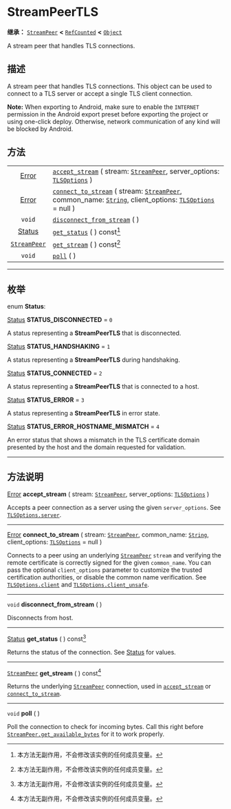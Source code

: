 <!-- ⚠ 请勿编辑本文件 ⚠ -->
<!-- 本文档使用脚本从 WeDot 引擎源码仓库生成。 -->
<!-- 生成脚本：https://github.com/WeDot-Engine/WeDot/tree/4.3/doc/tools/make_md.py； -->
<!-- 原文件：https://github.com/WeDot-Engine/WeDot/tree/4.3/doc/classes/StreamPeerTLS.xml。 -->

<div id="_class_streampeertls"></div>

# StreamPeerTLS

**继承：** [`StreamPeer`](class_streampeer.md) **<** [`RefCounted`](class_refcounted.md) **<** [`Object`](class_object.md)

A stream peer that handles TLS connections.

## 描述

A stream peer that handles TLS connections. This object can be used to connect to a TLS server or accept a single TLS client connection.

 **Note:** When exporting to Android, make sure to enable the `INTERNET` permission in the Android export preset before exporting the project or using one-click deploy. Otherwise, network communication of any kind will be blocked by Android.

## 方法

|||
|:-:|:--|
| [Error](#enum_@globalscope_error)    | [`accept_stream`](class_streampeertls.md#class_streampeertls_method_accept_stream) ( stream: [`StreamPeer`](class_streampeer.md), server_options: [`TLSOptions`](class_tlsoptions.md) )                                                          |
| [Error](#enum_@globalscope_error)    | [`connect_to_stream`](class_streampeertls.md#class_streampeertls_method_connect_to_stream) ( stream: [`StreamPeer`](class_streampeer.md), common_name: [`String`](class_string.md), client_options: [`TLSOptions`](class_tlsoptions.md) = null ) |
| `void`                               | [`disconnect_from_stream`](class_streampeertls.md#class_streampeertls_method_disconnect_from_stream) ( )                                                                                                                                         |
| [Status](#enum_streampeertls_status) | [`get_status`](class_streampeertls.md#class_streampeertls_method_get_status) ( ) const[^const]                                                                                                                                                   |
| [`StreamPeer`](class_streampeer.md)  | [`get_stream`](class_streampeertls.md#class_streampeertls_method_get_stream) ( ) const[^const]                                                                                                                                                   |
| `void`                               | [`poll`](class_streampeertls.md#class_streampeertls_method_poll) ( )                                                                                                                                                                             |

<!-- rst-class:: classref-section-separator -->

---

## 枚举

<div id="_class_enum_streampeertls_status"></div>

enum **Status**: <div id="enum_streampeertls_status"></div>

<div id="_class_streampeertls_constant_status_disconnected"></div>

[Status](#enum_streampeertls_status) **STATUS_DISCONNECTED** = ``0``

A status representing a **StreamPeerTLS** that is disconnected.

<div id="_class_streampeertls_constant_status_handshaking"></div>

[Status](#enum_streampeertls_status) **STATUS_HANDSHAKING** = ``1``

A status representing a **StreamPeerTLS** during handshaking.

<div id="_class_streampeertls_constant_status_connected"></div>

[Status](#enum_streampeertls_status) **STATUS_CONNECTED** = ``2``

A status representing a **StreamPeerTLS** that is connected to a host.

<div id="_class_streampeertls_constant_status_error"></div>

[Status](#enum_streampeertls_status) **STATUS_ERROR** = ``3``

A status representing a **StreamPeerTLS** in error state.

<div id="_class_streampeertls_constant_status_error_hostname_mismatch"></div>

[Status](#enum_streampeertls_status) **STATUS_ERROR_HOSTNAME_MISMATCH** = ``4``

An error status that shows a mismatch in the TLS certificate domain presented by the host and the domain requested for validation.

<!-- rst-class:: classref-section-separator -->

---

## 方法说明

<div id="_class_streampeertls_method_accept_stream"></div>

[Error](#enum_@globalscope_error) **accept_stream** ( stream: [`StreamPeer`](class_streampeer.md), server_options: [`TLSOptions`](class_tlsoptions.md) )<div id="class_streampeertls_method_accept_stream"></div>

Accepts a peer connection as a server using the given `server_options`. See [`TLSOptions.server`](class_tlsoptions.md#class_tlsoptions_method_server).

<!-- rst-class:: classref-item-separator -->

---

<div id="_class_streampeertls_method_connect_to_stream"></div>

[Error](#enum_@globalscope_error) **connect_to_stream** ( stream: [`StreamPeer`](class_streampeer.md), common_name: [`String`](class_string.md), client_options: [`TLSOptions`](class_tlsoptions.md) = null )<div id="class_streampeertls_method_connect_to_stream"></div>

Connects to a peer using an underlying [`StreamPeer`](class_streampeer.md) `stream` and verifying the remote certificate is correctly signed for the given `common_name`. You can pass the optional `client_options` parameter to customize the trusted certification authorities, or disable the common name verification. See [`TLSOptions.client`](class_tlsoptions.md#class_tlsoptions_method_client) and [`TLSOptions.client_unsafe`](class_tlsoptions.md#class_tlsoptions_method_client_unsafe).

<!-- rst-class:: classref-item-separator -->

---

<div id="_class_streampeertls_method_disconnect_from_stream"></div>

`void` **disconnect_from_stream** ( )<div id="class_streampeertls_method_disconnect_from_stream"></div>

Disconnects from host.

<!-- rst-class:: classref-item-separator -->

---

<div id="_class_streampeertls_method_get_status"></div>

[Status](#enum_streampeertls_status) **get_status** ( ) const[^const]<div id="class_streampeertls_method_get_status"></div>

Returns the status of the connection. See [Status](#enum_streampeertls_status) for values.

<!-- rst-class:: classref-item-separator -->

---

<div id="_class_streampeertls_method_get_stream"></div>

[`StreamPeer`](class_streampeer.md) **get_stream** ( ) const[^const]<div id="class_streampeertls_method_get_stream"></div>

Returns the underlying [`StreamPeer`](class_streampeer.md) connection, used in [`accept_stream`](class_streampeertls.md#class_streampeertls_method_accept_stream) or [`connect_to_stream`](class_streampeertls.md#class_streampeertls_method_connect_to_stream).

<!-- rst-class:: classref-item-separator -->

---

<div id="_class_streampeertls_method_poll"></div>

`void` **poll** ( )<div id="class_streampeertls_method_poll"></div>

Poll the connection to check for incoming bytes. Call this right before [`StreamPeer.get_available_bytes`](class_streampeer.md#class_streampeer_method_get_available_bytes) for it to work properly.

[^virtual]: 本方法通常需要用户覆盖才能生效。
[^const]: 本方法无副作用，不会修改该实例的任何成员变量。
[^vararg]: 本方法除了能接受在此处描述的参数外，还能够继续接受任意数量的参数。
[^constructor]: 本方法用于构造某个类型。
[^static]: 调用本方法无需实例，可直接使用类名进行调用。
[^operator]: 本方法描述的是使用本类型作为左操作数的有效运算符。
[^bitfield]: 这个值是由下列位标志构成位掩码的整数。
[^void]: 无返回值。
